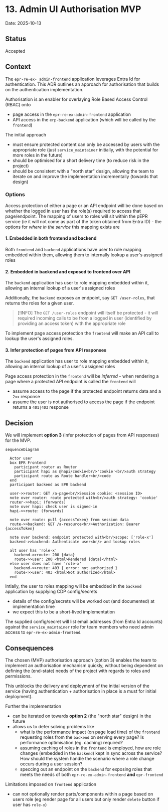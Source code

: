 # 13. Admin UI Authorisation MVP

Date: 2025-10-13

## Status

Accepted

## Context

The `epr-re-ex- admin-frontend` application leverages Entra Id for authentication. This ADR outlines an approach for authorisation that builds on the authentication implementation.

Authorisation is an enabler for overlaying Role Based Access Control (RBAC) onto

- page access in the `epr-re-ex-admin-frontend` application
- API access in the `erp-backend` application (which will be called by the `frontend`)

The initial approach

- must ensure protected content can only be accessed by users with the appropriate role (just `service_maintainer` initially, with the potential for more roles in the future)
- should be optimised for a short delivery time (to reduce risk in the project)
- should be consistent with a "north star" design, allowing the team to iterate on and improve the implementation incrementally (towards that design)

### Options

Access protection of either a page or an API endpoint will be done based on whether the logged in user has the role(s) required to access that page/endpoint. The mapping of users to roles will sit within the pEPR service (ie it will not come as part of the token obtained from Entra ID) - the options for _where in the service_ this mapping exists are

#### 1. Embedded in both frontend and backend

Both `frontend` and `backend` applications have user to role mapping embedded within them, allowing them to internally lookup a user's assigned roles

#### 2. Embedded in backend and exposed to frontend over API

The `backend` application has user to role mapping embedded within it, allowing an internal lookup of a user's assigned roles

Additionally, the `backend` exposes an endpoint, say `GET /user-roles`, that returns the roles for a given user.

> [!INFO]
> The `GET /user-roles` endpoint will itself be protected - it will required incoming calls to be from a logged in user (identified by providing an access token) with the appropriate role

To implement page access protection the `frontend` will make an API call to lookup the user's assigned roles.

#### 3. Infer protection of pages from API responses

The `backend` application has user to role mapping embedded within it, allowing an internal lookup of a user's assigned roles

Page access protection in the `frontend` will be _inferred_ - when rendering a page where a protected API endpoint is called the `frontend` will

- assume access to the page if the protected endpoint returns data and a `2xx` response
- assume the user is not authorised to access the page if the endpoint returns a `401|403` response

## Decision

We will implement **option 3** (infer protection of pages from API responses) for the MVP.

```mermaid
sequenceDiagram

  Actor user
  box EPR Frontend
    participant router as Router
    participant hapi as @hapi/cookie<br/>'cookie'<br/>auth strategy
    participant route as Route handler<br/>code
  end
  participant backend as EPR backend

  user->>router: GET /a-page<br/>Session cookie: <session ID>
  note over router: route protected with<br/>auth strategy: 'cookie'
  router->>hapi: (forwards)
  note over hapi: check user is signed-in
  hapi->>route: (forwards)

  note over route: pull {accessToken} from session data
  route->>backend: GET /a-resource<br/>Authorization: Bearer {accessToken}

  note over backend: endpoint protected with<br/>scope: ['role-x']
  backend->>backend: Authenticate user<br/> and lookup roles

  alt user has 'role-x'
    backend->>route: 200 {data}
    route->>user: 200 <html>Rendered {data}</html>
  else user does not have 'role-x'
    backend->>route: 403 { error: not authorized }
    route->>user: 403 <html>Not authorized</html>
  end
```

Intially, the user to roles mapping will be embedded in the `backend` application by supplying CDP config/secrets

- details of the config/secrets will be worked out (and documented) at implementation time
- we expect this to be a short-lived implementation

The supplied config/secret will list email addresses (from Entra Id accounts) against the `service_maintainer` role for team members who need admin access to `epr-re-ex-admin-frontend`.

## Consequences

The chosen (MVP) authorisation approach (option 3) enables the team to implement an authorisation mechanism quickly, without being dependent on defining the (end-state) needs of the project with regards to roles and permissions.

This unblocks the delivery and deployment of the initial version of the service (having authentication + authorisation in place is a must for initial deployment).

Further the implementation

- can be iterated on towards **option 2** (the "north star" design) in the future
- allows us to defer solving problems like
  - what is the performance impact (on page load time) of the `frontend` requesting roles from the `backend` on serving every page? Is performance optimisation (eg. caching) required?
  - assuming caching of roles in the `frontend` is employed, how are role changes (embedded in the `backend`) kept in sync across the service? How should the system handle the scenario where a role change occurs during a user session?
  - speccing out an endpoint on the `backend` for exposing roles that meets the needs of both `epr-re-ex-admin-frontend` **and** `epr-frontend`

Limitations imposed on `frontend` application

- can not optionally render parts/components within a page based on users role (eg render page for all users but only render `delete` button if user has `role-x`)
